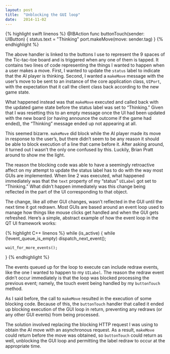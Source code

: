 ```yaml
---
layout: post
title:  "Unblocking the GUI loop"
date:   2014-11-02
---
```


{% highlight swift linenos %}
@IBAction func buttonTouch(sender: UIButton) {
    status.text = "Thinking"
    port.makeMove(move: sender.tag)
}
{% endhighlight %}

The above handler is linked to the buttons I use to represent the 9 spaces of the Tic-tac-toe board and is triggered when any one of them is tapped. It contains two lines of code representing the things I wanted to happen when a user makes a move. First, I wanted to update the `status` label to indicate that the AI player is thinking. Second, I wanted a `makeMove` message with the user’s move to be sent to an instance of the core application class, `UIPort`, with the expectation that it call the client class back according to the new game state.

What happened instead was that `makeMove` executed and called back with the updated game state before the status label was set to “Thinking.” Given that I was resetting this to an empty message once the UI had been updated with the new board (or having announce the outcome if the game had ended), the “Thinking” message ended up not appearing at all.

This seemed bizarre. `makeMove` did block while the AI player made its move in response to the user’s, but there didn’t seem to be any reason it should be able to block execution of a line that came before it. After asking around, it turned out I wasn’t the only one confused by this. Luckily, Brian Pratt around to show me the light.

The reason the blocking code was able to have a seemingly retroactive affect on my attempt to update the status label has to do with the way most GUIs are implemented. When line 2 was executed, what happened immediately was that the `text` property of my “status” `UILabel` got set to “Thinking.” What didn’t happen immediately was this change being reflected in the part of the UI corresponding to that object.

The change, like all other GUI changes, wasn’t reflected in the GUI until the next time it got redrawn. Most GUIs are based around an event loop used to manage how things like mouse clicks get handled and when the GUI gets refreshed. Here’s a simple, abstract example of how the event loop in the QT UI framework works:

{% highlight C++ linenos %}
while (is_active)
{
    while (!event_queue_is_empty)
        dispatch_next_event();

    wait_for_more_events();
}
{% endhighlight %}

The events queued up for the loop to execute can include redraw events, like the one I wanted to happen to my `UILabel`. The reason the redraw event didn’t occur immediately is that the loop was blocked processing the previous event; namely, the touch event being handled by my `buttonTouch` method.

As I said before, the call to `makeMove` resulted in the execution of some blocking code. Because of this, the `buttonTouch` handler that called it ended up blocking execution of the GUI loop in return, preventing any redraws (or any other GUI events) from being processed.

The solution involved replacing the blocking HTTP request I was using to obtain the AI move with an asynchronous request. As a result, `makeMove` could return before the move was obtained, so `buttonTouch` could return as well, unblocking the GUI loop and permitting the label redraw to occur at the appropriate time.